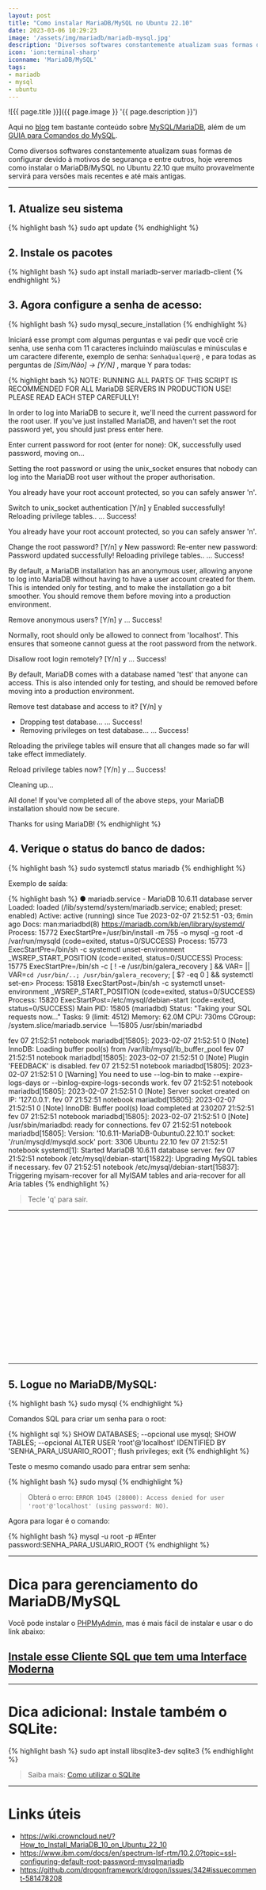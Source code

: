 ```yaml
---
layout: post
title: "Como instalar MariaDB/MySQL no Ubuntu 22.10"
date: 2023-03-06 10:29:23
image: '/assets/img/mariadb/mariadb-mysql.jpg'
description: 'Diversos softwares constantemente atualizam suas formas de configurar devido à motivos de segurança e entre outros.'
icon: 'ion:terminal-sharp'
iconname: 'MariaDB/MySQL'
tags:
- mariadb
- mysql
- ubuntu
---
```


![{{ page.title }}]({{ page.image }} '{{ page.description }}')

Aqui no [blog](https://terminalroot.com.br/blog) tem bastante conteúdo sobre [MySQL/MariaDB](https://terminalroot.com.br/tags#mysql), além de um [GUIA para Comandos do MySQL](https://terminalroot.com.br/mysql).

Como diversos softwares constantemente atualizam suas formas de configurar devido à motivos de segurança e entre outros, hoje veremos como instalar o MariaDB/MySQL no Ubuntu 22.10 que muito provavelmente servirá para versões mais recentes e até mais antigas.

---

## 1. Atualize seu sistema
{% highlight bash %}
sudo apt update
{% endhighlight %}

## 2. Instale os pacotes
{% highlight bash %}
sudo apt install mariadb-server mariadb-client
{% endhighlight %}

## 3. Agora configure a senha de acesso:
{% highlight bash %}
sudo mysql_secure_installation
{% endhighlight %}

Iniciará esse prompt com algumas perguntas e vai pedir que você crie senha, use senha com 11 caracteres incluindo maiúsculas e minúsculas e um caractere diferente, exemplo de senha: `SenhaQualquer@` , e para todas as perguntas de *[Sim/Não] → [Y/N]* , marque Y para todas:


{% highlight bash %}
NOTE: RUNNING ALL PARTS OF THIS SCRIPT IS RECOMMENDED FOR ALL MariaDB
      SERVERS IN PRODUCTION USE!  PLEASE READ EACH STEP CAREFULLY!

In order to log into MariaDB to secure it, we'll need the current
password for the root user. If you've just installed MariaDB, and
haven't set the root password yet, you should just press enter here.

Enter current password for root (enter for none): 
OK, successfully used password, moving on...

Setting the root password or using the unix_socket ensures that nobody
can log into the MariaDB root user without the proper authorisation.

You already have your root account protected, so you can safely answer 'n'.

Switch to unix_socket authentication [Y/n] y
Enabled successfully!
Reloading privilege tables..
 ... Success!


You already have your root account protected, so you can safely answer 'n'.

Change the root password? [Y/n] y
New password: 
Re-enter new password: 
Password updated successfully!
Reloading privilege tables..
 ... Success!


By default, a MariaDB installation has an anonymous user, allowing anyone
to log into MariaDB without having to have a user account created for
them.  This is intended only for testing, and to make the installation
go a bit smoother.  You should remove them before moving into a
production environment.

Remove anonymous users? [Y/n] y
 ... Success!

Normally, root should only be allowed to connect from 'localhost'.  This
ensures that someone cannot guess at the root password from the network.

Disallow root login remotely? [Y/n] y
 ... Success!

By default, MariaDB comes with a database named 'test' that anyone can
access.  This is also intended only for testing, and should be removed
before moving into a production environment.

Remove test database and access to it? [Y/n] y
 - Dropping test database...
 ... Success!
 - Removing privileges on test database...
 ... Success!

Reloading the privilege tables will ensure that all changes made so far
will take effect immediately.

Reload privilege tables now? [Y/n] y
 ... Success!

Cleaning up...

All done!  If you've completed all of the above steps, your MariaDB
installation should now be secure.

Thanks for using MariaDB!
{% endhighlight %}

## 4. Verique o status do banco de dados:
{% highlight bash %}
sudo systemctl status mariadb
{% endhighlight %}

Exemplo de saída:

{% highlight bash %}
● mariadb.service - MariaDB 10.6.11 database server
     Loaded: loaded (/lib/systemd/system/mariadb.service; enabled; preset: enabled)
     Active: active (running) since Tue 2023-02-07 21:52:51 -03; 6min ago
       Docs: man:mariadbd(8)
             https://mariadb.com/kb/en/library/systemd/
    Process: 15772 ExecStartPre=/usr/bin/install -m 755 -o mysql -g root -d /var/run/mysqld (code=exited, status=0/SUCCESS)
    Process: 15773 ExecStartPre=/bin/sh -c systemctl unset-environment _WSREP_START_POSITION (code=exited, status=0/SUCCESS)
    Process: 15775 ExecStartPre=/bin/sh -c [ ! -e /usr/bin/galera_recovery ] && VAR= ||   VAR=`cd /usr/bin/..; /usr/bin/galera_recovery`; [ $? -eq 0 ]   && systemctl set-en>
    Process: 15818 ExecStartPost=/bin/sh -c systemctl unset-environment _WSREP_START_POSITION (code=exited, status=0/SUCCESS)
    Process: 15820 ExecStartPost=/etc/mysql/debian-start (code=exited, status=0/SUCCESS)
   Main PID: 15805 (mariadbd)
     Status: "Taking your SQL requests now..."
      Tasks: 9 (limit: 4512)
     Memory: 62.0M
        CPU: 730ms
     CGroup: /system.slice/mariadb.service
             └─15805 /usr/sbin/mariadbd

fev 07 21:52:51 notebook mariadbd[15805]: 2023-02-07 21:52:51 0 [Note] InnoDB: Loading buffer pool(s) from /var/lib/mysql/ib_buffer_pool
fev 07 21:52:51 notebook mariadbd[15805]: 2023-02-07 21:52:51 0 [Note] Plugin 'FEEDBACK' is disabled.
fev 07 21:52:51 notebook mariadbd[15805]: 2023-02-07 21:52:51 0 [Warning] You need to use --log-bin to make --expire-logs-days or --binlog-expire-logs-seconds work.
fev 07 21:52:51 notebook mariadbd[15805]: 2023-02-07 21:52:51 0 [Note] Server socket created on IP: '127.0.0.1'.
fev 07 21:52:51 notebook mariadbd[15805]: 2023-02-07 21:52:51 0 [Note] InnoDB: Buffer pool(s) load completed at 230207 21:52:51
fev 07 21:52:51 notebook mariadbd[15805]: 2023-02-07 21:52:51 0 [Note] /usr/sbin/mariadbd: ready for connections.
fev 07 21:52:51 notebook mariadbd[15805]: Version: '10.6.11-MariaDB-0ubuntu0.22.10.1'  socket: '/run/mysqld/mysqld.sock'  port: 3306  Ubuntu 22.10
fev 07 21:52:51 notebook systemd[1]: Started MariaDB 10.6.11 database server.
fev 07 21:52:51 notebook /etc/mysql/debian-start[15822]: Upgrading MySQL tables if necessary.
fev 07 21:52:51 notebook /etc/mysql/debian-start[15837]: Triggering myisam-recover for all MyISAM tables and aria-recover for all Aria tables
{% endhighlight %}

> Tecle 'q' para sair.

---

<!-- SQUARE - GAMES ROOT -->
<script async src="//pagead2.googlesyndication.com/pagead/js/adsbygoogle.js"></script>
<ins class="adsbygoogle"
style="display:inline-block;width:336px;height:280px"
data-ad-client="ca-pub-2838251107855362"
data-ad-slot="5351066970"></ins>
<script>
(adsbygoogle = window.adsbygoogle || []).push({});
</script>

---

## 5. Logue no MariaDB/MySQL:

{% highlight bash %}
sudo mysql
{% endhighlight %}

Comandos SQL para criar um senha para o root:

{% highlight sql %}
SHOW DATABASES; --opcional
use mysql;
SHOW TABLES; --opcional
ALTER USER 'root'@'localhost' IDENTIFIED BY 'SENHA_PARA_USUARIO_ROOT';
flush privileges;
exit
{% endhighlight %}

Teste o mesmo comando usado para entrar sem senha:

{% highlight bash %}
sudo mysql
{% endhighlight %}
> Obterá o erro: `ERROR 1045 (28000): Access denied for user 'root'@'localhost' (using password: NO)`.

Agora para logar é o comando:

{% highlight bash %}
mysql -u root -p
#Enter password:SENHA_PARA_USUARIO_ROOT
{% endhighlight %}

---

# Dica para gerenciamento do MariaDB/MySQL
Você pode instalar o [PHPMyAdmin](https://www.phpmyadmin.net/), mas é mais fácil de instalar e usar o do link abaixo:
## [Instale esse Cliente SQL que tem uma Interface Moderna](https://terminalroot.com.br/2022/08/instale-esse-cliente-sql-que-tem-uma-interface-moderna.html)

---

# Dica adicional: Instale também o SQLite:
{% highlight bash %}
sudo apt install libsqlite3-dev sqlite3
{% endhighlight %}
> Saiba mais: [Como utilizar o SQLite](https://terminalroot.com.br/2021/02/como-utilizar-o-sqlite.html)

---

# Links úteis
+ <https://wiki.crowncloud.net/?How_to_Install_MariaDB_10_on_Ubuntu_22_10>
+ <https://www.ibm.com/docs/en/spectrum-lsf-rtm/10.2.0?topic=ssl-configuring-default-root-password-mysqlmariadb>
+ <https://github.com/drogonframework/drogon/issues/342#issuecomment-581478208>

